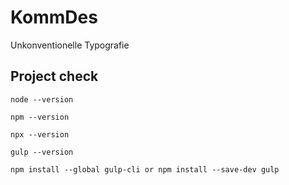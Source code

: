 # KommDes
Unkonventionelle Typografie
## Project check
```
node --version

npm --version

npx --version

gulp --version

npm install --global gulp-cli or npm install --save-dev gulp


```
